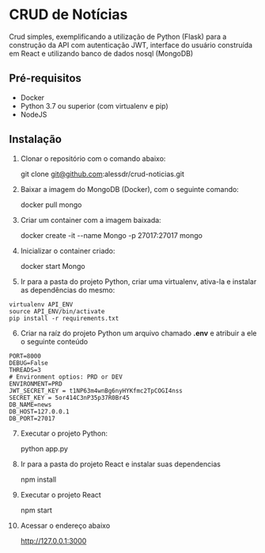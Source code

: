 # CRUD de Notícias

Crud simples, exemplificando a utilização de Python (Flask) para a construção da API com autenticação JWT, interface do usuário construída em React e utilizando banco de dados nosql (MongoDB)

## Pré-requisitos

* Docker
* Python 3.7 ou superior (com virtualenv e pip)
* NodeJS

## Instalação

1) Clonar o repositório com o comando abaixo:

	git clone git@github.com:alessdr/crud-noticias.git

2) Baixar a imagem do MongoDB (Docker), com o seguinte comando:

	docker pull mongo

3) Criar um container com a imagem baixada:

	docker create -it --name Mongo -p 27017:27017 mongo

4) Inicializar o container criado:

	docker start Mongo

5) Ir para a pasta do projeto Python, criar uma virtualenv, ativa-la e instalar as dependências do mesmo:

```
virtualenv API_ENV
source API_ENV/bin/activate
pip install -r requirements.txt
```

6) Criar na raíz do projeto Python um arquivo chamado **.env** e atribuir a ele o seguinte conteúdo

```
PORT=8000
DEBUG=False
THREADS=3
# Environment optios: PRD or DEV
ENVIRONMENT=PRD
JWT_SECRET_KEY = t1NP63m4wnBg6nyHYKfmc2TpCOGI4nss
SECRET_KEY = 5or414C3nP35p37R0Br45
DB_NAME=news
DB_HOST=127.0.0.1
DB_PORT=27017
```

7) Executar o projeto Python:

	python app.py

8) Ir para a pasta do projeto React e instalar suas dependencias

	npm install

9) Executar o projeto React

	npm start

10) Acessar o endereço abaixo

	http://127.0.0.1:3000



